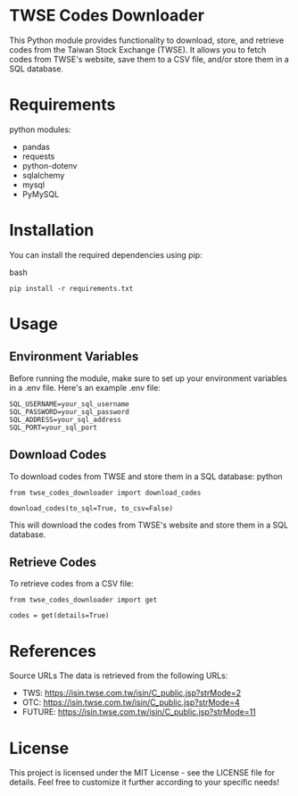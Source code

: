 # TWSE Codes Downloader

This Python module provides functionality to download, store, and retrieve codes from the Taiwan Stock Exchange (TWSE). It allows you to fetch codes from TWSE's website, save them to a CSV file, and/or store them in a SQL database.

# Requirements
python modules:
- pandas
- requests
- python-dotenv
- sqlalchemy
- mysql
- PyMySQL

# Installation

You can install the required dependencies using pip:

bash
```
pip install -r requirements.txt
```

# Usage


## Environment Variables
Before running the module, make sure to set up your environment variables in a .env file. Here's an example .env file:
```
SQL_USERNAME=your_sql_username
SQL_PASSWORD=your_sql_password
SQL_ADDRESS=your_sql_address
SQL_PORT=your_sql_port
```


## Download Codes
To download codes from TWSE and store them in a SQL database:
python
```
from twse_codes_downloader import download_codes

download_codes(to_sql=True, to_csv=False)
```
This will download the codes from TWSE's website and store them in a SQL database.


## Retrieve Codes
To retrieve codes from a CSV file:
```
from twse_codes_downloader import get

codes = get(details=True)
```

# References
Source URLs
The data is retrieved from the following URLs:

- TWS: https://isin.twse.com.tw/isin/C_public.jsp?strMode=2
- OTC: https://isin.twse.com.tw/isin/C_public.jsp?strMode=4
- FUTURE: https://isin.twse.com.tw/isin/C_public.jsp?strMode=11

# License
This project is licensed under the MIT License - see the LICENSE file for details.
Feel free to customize it further according to your specific needs!
